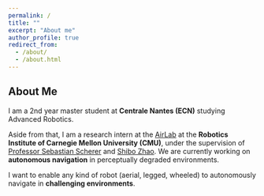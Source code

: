```yaml
---
permalink: /
title: ""
excerpt: "About me"
author_profile: true
redirect_from: 
  - /about/
  - /about.html
---
```


About Me
--------
I am a 2nd year master student at **Centrale Nantes (ECN)** studying Advanced Robotics.


Aside from that, I am a research intern at the [AirLab](https://theairlab.org/) at the **Robotics Institute of Carnegie Mellon University (CMU)**, under the supervision of [Professor Sebastian Scherer](https://scholar.google.com/citations?user=gxoPfIYAAAAJ&hl=en) and [Shibo Zhao](https://shibowing.github.io/). We are currently working on **autonomous navigation** in perceptually degraded environments.

I want to enable any kind of robot (aerial, legged, wheeled) to autonomously navigate in **challenging environments**. 